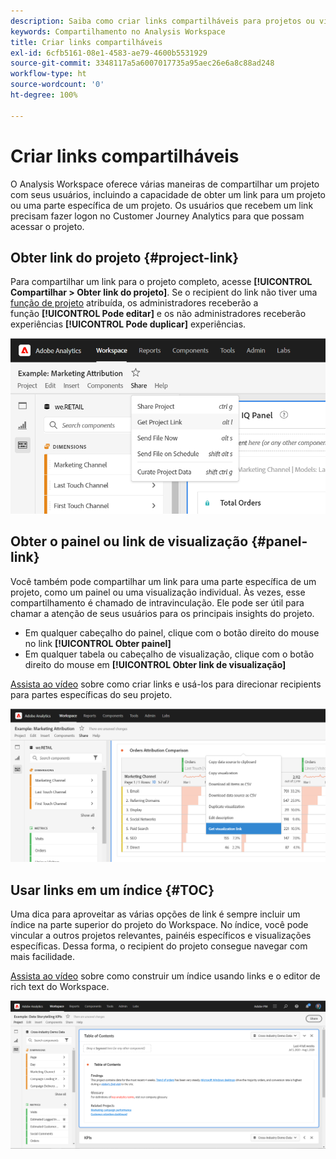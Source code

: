 ```yaml
---
description: Saiba como criar links compartilháveis para projetos ou visualizações
keywords: Compartilhamento no Analysis Workspace
title: Criar links compartilháveis
exl-id: 6cfb5161-08e1-4583-ae79-4600b5531929
source-git-commit: 3348117a5a6007017735a95aec26e6a8c88ad248
workflow-type: ht
source-wordcount: '0'
ht-degree: 100%

---
```


# Criar links compartilháveis

O Analysis Workspace oferece várias maneiras de compartilhar um projeto com seus usuários, incluindo a capacidade de obter um link para um projeto ou uma parte específica de um projeto. Os usuários que recebem um link precisam fazer logon no Customer Journey Analytics para que possam acessar o projeto.

## Obter link do projeto {#project-link}

Para compartilhar um link para o projeto completo, acesse **[!UICONTROL Compartilhar > Obter link do projeto]**. Se o recipient do link não tiver uma [função de projeto](https://experienceleague.adobe.com/docs/analytics/analyze/analysis-workspace/curate-share/share-projects.html?lang=pt-BR) atribuída, os administradores receberão a função **[!UICONTROL Pode editar]** e os não administradores receberão experiências **[!UICONTROL Pode duplicar]** experiências.

![](assets/get-project-link.png)

## Obter o painel ou link de visualização {#panel-link}

Você também pode compartilhar um link para uma parte específica de um projeto, como um painel ou uma visualização individual. Às vezes, esse compartilhamento é chamado de intravinculação. Ele pode ser útil para chamar a atenção de seus usuários para os principais insights do projeto.

* Em qualquer cabeçalho do painel, clique com o botão direito do mouse no link **[!UICONTROL Obter painel]**
* Em qualquer tabela ou cabeçalho de visualização, clique com o botão direito do mouse em **[!UICONTROL Obter link de visualização]**

[Assista ao vídeo](https://experienceleague.adobe.com/docs/analytics-learn/tutorials/analysis-workspace/visualizations/intra-linking-in-analysis-workspace.html?lang=pt-BR) sobre como criar links e usá-los para direcionar recipients para partes específicas do seu projeto.

![](assets/get-viz-link.png)

## Usar links em um índice {#TOC}

Uma dica para aproveitar as várias opções de link é sempre incluir um índice na parte superior do projeto do Workspace. No índice, você pode vincular a outros projetos relevantes, painéis específicos e visualizações específicas. Dessa forma, o recipient do projeto consegue navegar com mais facilidade.

[Assista ao vídeo](https://experienceleague.adobe.com/docs/analytics-learn/tutorials/analysis-workspace/navigating-workspace-projects/create-a-toc-in-analysis-workspace.html?lang=pt-BR) sobre como construir um índice usando links e o editor de rich text do Workspace.

![](assets/toc.png)
